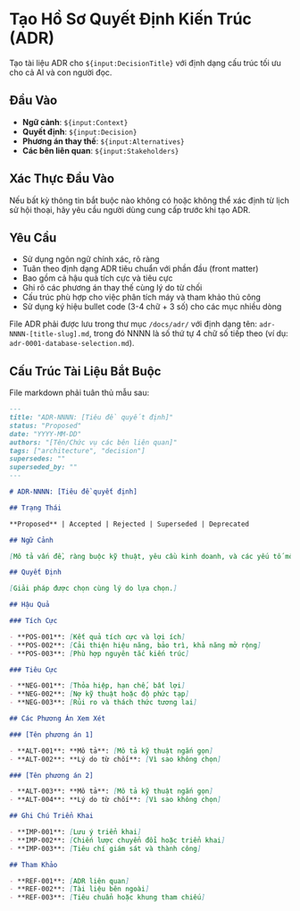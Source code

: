# Tạo Hồ Sơ Quyết Định Kiến Trúc (ADR)

Tạo tài liệu ADR cho `${input:DecisionTitle}` với định dạng cấu trúc tối ưu cho cả AI và con người đọc.

## Đầu Vào

- **Ngữ cảnh**: `${input:Context}`
- **Quyết định**: `${input:Decision}`
- **Phương án thay thế**: `${input:Alternatives}`
- **Các bên liên quan**: `${input:Stakeholders}`

## Xác Thực Đầu Vào
Nếu bất kỳ thông tin bắt buộc nào không có hoặc không thể xác định từ lịch sử hội thoại, hãy yêu cầu người dùng cung cấp trước khi tạo ADR.

## Yêu Cầu

- Sử dụng ngôn ngữ chính xác, rõ ràng
- Tuân theo định dạng ADR tiêu chuẩn với phần đầu (front matter)
- Bao gồm cả hậu quả tích cực và tiêu cực
- Ghi rõ các phương án thay thế cùng lý do từ chối
- Cấu trúc phù hợp cho việc phân tích máy và tham khảo thủ công
- Sử dụng ký hiệu bullet code (3-4 chữ + 3 số) cho các mục nhiều dòng

File ADR phải được lưu trong thư mục `/docs/adr/` với định dạng tên: `adr-NNNN-[title-slug].md`, trong đó NNNN là số thứ tự 4 chữ số tiếp theo (ví dụ: `adr-0001-database-selection.md`).

## Cấu Trúc Tài Liệu Bắt Buộc

File markdown phải tuân thủ mẫu sau:

```md
---
title: "ADR-NNNN: [Tiêu đề quyết định]"
status: "Proposed"
date: "YYYY-MM-DD"
authors: "[Tên/Chức vụ các bên liên quan]"
tags: ["architecture", "decision"]
supersedes: ""
superseded_by: ""
---

# ADR-NNNN: [Tiêu đề quyết định]

## Trạng Thái

**Proposed** | Accepted | Rejected | Superseded | Deprecated

## Ngữ Cảnh

[Mô tả vấn đề, ràng buộc kỹ thuật, yêu cầu kinh doanh, và các yếu tố môi trường dẫn đến quyết định này.]

## Quyết Định

[Giải pháp được chọn cùng lý do lựa chọn.]

## Hậu Quả

### Tích Cực

- **POS-001**: [Kết quả tích cực và lợi ích]
- **POS-002**: [Cải thiện hiệu năng, bảo trì, khả năng mở rộng]
- **POS-003**: [Phù hợp nguyên tắc kiến trúc]

### Tiêu Cực

- **NEG-001**: [Thỏa hiệp, hạn chế, bất lợi]
- **NEG-002**: [Nợ kỹ thuật hoặc độ phức tạp]
- **NEG-003**: [Rủi ro và thách thức tương lai]

## Các Phương Án Xem Xét

### [Tên phương án 1]

- **ALT-001**: **Mô tả**: [Mô tả kỹ thuật ngắn gọn]
- **ALT-002**: **Lý do từ chối**: [Vì sao không chọn]

### [Tên phương án 2]

- **ALT-003**: **Mô tả**: [Mô tả kỹ thuật ngắn gọn]
- **ALT-004**: **Lý do từ chối**: [Vì sao không chọn]

## Ghi Chú Triển Khai

- **IMP-001**: [Lưu ý triển khai]
- **IMP-002**: [Chiến lược chuyển đổi hoặc triển khai]
- **IMP-003**: [Tiêu chí giám sát và thành công]

## Tham Khảo

- **REF-001**: [ADR liên quan]
- **REF-002**: [Tài liệu bên ngoài]
- **REF-003**: [Tiêu chuẩn hoặc khung tham chiếu]
```